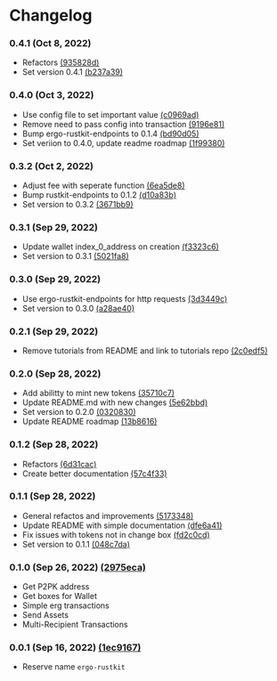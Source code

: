 # Changelog

### 0.4.1 (Oct 8, 2022)

- Refactors [(935828d)](https://github.com/rust-ergo/rustkit/commit/935828db27400260782ca058ca230c5df533224e)
- Set version 0.4.1 [(b237a39)](https://github.com/rust-ergo/rustkit/commit/b237a39dd1e653fff6842170aa5384808e400fc6)

### 0.4.0 (Oct 3, 2022)

- Use config file to set important value [(c0969ad)](https://github.com/rust-ergo/rustkit/commit/c0969addc5dd036caad2fdd04be9ee76e7caddf3)
- Remove need to pass config into transaction [(9196e81)](https://github.com/rust-ergo/rustkit/commit/9196e81f21d5ff712d898d8bff7b9f95ab2972f9)
- Bump ergo-rustkit-endpoints to 0.1.4 [(bd90d05)](https://github.com/rust-ergo/rustkit/commit/bd90d0556fde872f9e113c06f7d6c076e36db317)
- Set veriion to 0.4.0, update readme roadmap [(1f99380)](https://github.com/rust-ergo/rustkit/commit/1f99380bba402e67c63e332457a1fe624851ae18)

### 0.3.2 (Oct 2, 2022)

- Adjust fee with seperate function [(6ea5de8)](https://github.com/rust-ergo/rustkit/commit/6ea5de8b0a05c47db0cf9ad6e4a47d2bb664235e)
- Bump rustkit-endpoints to 0.1.2 [(d10a83b)](https://github.com/rust-ergo/rustkit/commit/d10a83b14b981e6d9239f8c4d3356afcdfeb5dde)
- Set version to 0.3.2 [(3671bb9)](https://github.com/rust-ergo/rustkit/commit/3671bb91cbd34f92273177ab7438595cfe09deb4)

### 0.3.1 (Sep 29, 2022)

- Update wallet index_0_address on creation [(f3323c6)](https://github.com/rust-ergo/rustkit/commit/f3323c68caa8b2b4df89158f1977650e40ae3808)
- Set version to 0.3.1 [(5021fa8)](https://github.com/rust-ergo/rustkit/commit/5021fa8d07db3a1be4e6dc0ccafd3488bd2af89e)

### 0.3.0 (Sep 29, 2022)

- Use ergo-rustkit-endpoints for http requests [(3d3449c)](https://github.com/rust-ergo/rustkit/commit/3d3449c8561deabdf206f4410e66ac126e1d9a6b)
- Set version to 0.3.0 [(a28ae40)](https://github.com/rust-ergo/rustkit/commit/a28ae40315ab1432bf02e852abfb9d6ba060622b)

### 0.2.1 (Sep 29, 2022)

- Remove tutorials from README and link to tutorials repo [(2c0edf5)](https://github.com/rust-ergo/rustkit/commit/2c0edf508d81258c742626c102d7d5189f144563)

### 0.2.0 (Sep 28, 2022)

- Add abilitty to mint new tokens [(35710c7)](https://github.com/rust-ergo/rustkit/commit/35710c76ee2bcccfabd3c8e81458e3277cd56ad1)
- Update README.md with new changes [(5e62bbd)](https://github.com/rust-ergo/rustkit/commit/5e62bbd48786c3dafd58a3dd689e49918f74cf48)
- Set version to 0.2.0 [(0320830)](https://github.com/rust-ergo/rustkit/commit/0320830d60ec5f12181cce0eac69390a42c2575c)
- Update README roadmap [(13b8616)](https://github.com/rust-ergo/rustkit/commit/13b86167240171c7b461c117881cd3c3870863d0)

### 0.1.2 (Sep 28, 2022)

- Refactors [(6d31cac)](https://github.com/rust-ergo/rustkit/commit/6d31cace6053733fe1c62ba33e363ae5c725dfee)
- Create better documentation [(57c4f33)](https://github.com/rust-ergo/rustkit/commit/57c4f331ca35de340be13f39b2bbc15c78a32c15)

### 0.1.1 (Sep 28, 2022)

- General refactos and improvements [(5173348)](https://github.com/rust-ergo/rustkit/commit/51733486d4daa0e44a95eb7ced908270052a9263)
- Update README with simple documentation [(dfe6a41)](https://github.com/rust-ergo/rustkit/commit/dfe6a4107f9cf80a1a0c0a588357ffcd42990ccb)
- Fix issues with tokens not in change box [(fd2c0cd)](https://github.com/rust-ergo/rustkit/commit/fd2c0cde76de0e8af382a601b59eec1b37caf65d)
- Set version to 0.1.1 [(048c7da)](https://github.com/rust-ergo/rustkit/commit/048c7daeb552d20e995ec2cf6105dbd1d1110ee9)

### 0.1.0 (Sep 26, 2022) [(2975eca)](https://github.com/rust-ergo/rustkit/commit/2975eca065398197b4f669519d356cd6ffd360c9)

- Get P2PK address
- Get boxes for Wallet
- Simple erg transactions
- Send Assets
- Multi-Recipient Transactions

### 0.0.1 (Sep 16, 2022) [(1ec9167)](https://github.com/rust-ergo/rustkit/commit/1ec9167ffe431eb7cc7bda4d3e0c103fd4b2d636)

- Reserve name `ergo-rustkit`